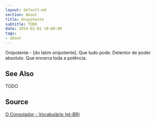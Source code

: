 ```yaml
---
layout: default-md
section: About
title: Onipotente
subtitle: TODO
date: 2019-02-01 19:00:00
tags:
- about
---
```


Onipotente - [do latim onipotente]. Que tudo pode. Detentor de poder absoluto. Que encerra toda a potência.

## See Also
TODO

## Source
[O Consolador - Vocabulário (pt-BR)](http://www.oconsolador.com.br/linkfixo/vocabulario/principal.html)
